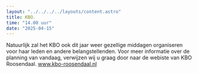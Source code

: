 ```yaml
---
layout: "../../../../layouts/content.astro"
title: KBO.
time: "14.00 uur"
date: "2025-04-15"
---
```


Natuurlijk zal het KBO ook dit jaar weer gezellige middagen organiseren voor haar leden en andere belangstellenden.
Voor meer informatie over de planning van vandaag, verwijzen wij u graag door naar de webiste van KBO Roosendaal.
www.kbo-roosendaal.nl 
